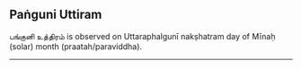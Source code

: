 ## Paṅguni Uttiram
பங்குனி உத்திரம் is observed on Uttaraphalgunī nakṣhatram day of Mīnaḥ (solar) month (praatah/paraviddha).



---
